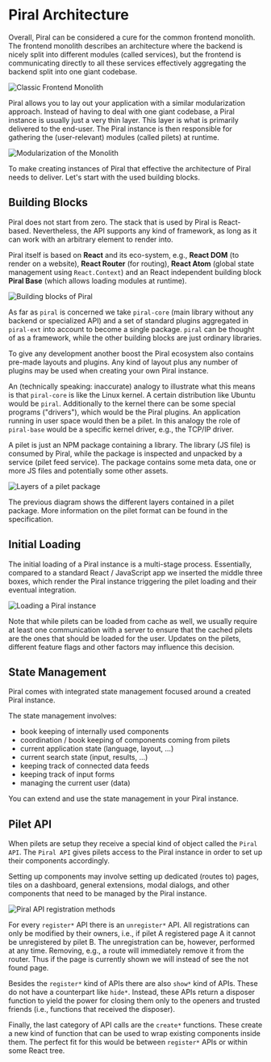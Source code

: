 # Piral Architecture

Overall, Piral can be considered a cure for the common frontend monolith. The frontend monolith describes an architecture where the backend is nicely split into different modules (called services), but the frontend is communicating directly to all these services effectively aggregating the backend split into one giant codebase.

![Classic Frontend Monolith](../diagrams/monolith.svg)

Piral allows you to lay out your application with a similar modularization approach. Instead of having to deal with one giant codebase, a Piral instance is usually just a very thin layer. This layer is what is primarily delivered to the end-user. The Piral instance is then responsible for gathering the (user-relevant) modules (called pilets) at runtime.

![Modularization of the Monolith](../diagrams/modularization.svg)

To make creating instances of Piral that effective the architecture of Piral needs to deliver. Let's start with the used building blocks.

## Building Blocks

Piral does not start from zero. The stack that is used by Piral is React-based. Nevertheless, the API supports any kind of framework, as long as it can work with an arbitrary element to render into.

Piral itself is based on **React** and its eco-system, e.g., **React DOM** (to render on a website), **React Router** (for routing), **React Atom** (global state management using `React.Context`) and an React independent building block **Piral Base** (which allows loading modules at runtime).

![Building blocks of Piral](../diagrams/blocks.svg)

As far as `piral` is concerned we take `piral-core` (main library without any backend or specialized API) and a set of standard plugins aggregated in `piral-ext` into account to become a single package. `piral` can be thought of as a framework, while the other building blocks are just ordinary libraries.

To give any development another boost the Piral ecosystem also contains pre-made layouts and plugins. Any kind of layout plus any number of plugins may be used when creating your own Piral instance.

An (technically speaking: inaccurate) analogy to illustrate what this means is that `piral-core` is like the Linux kernel. A certain distribution like Ubuntu would be `piral`. Additionally to the kernel there can be some special programs ("drivers"), which would be the Piral plugins. An application running in user space would then be a pilet. In this analogy the role of `piral-base` would be a specific kernel driver, e.g., the TCP/IP driver.

A pilet is just an NPM package containing a library. The library (JS file) is consumed by Piral, while the package is inspected and unpacked by a service (pilet feed service). The package contains some meta data, one or more JS files and potentially some other assets.

![Layers of a pilet package](../diagrams/pilet-layers.svg)

The previous diagram shows the different layers contained in a pilet package. More information on the pilet format can be found in the specification.

## Initial Loading

The initial loading of a Piral instance is a multi-stage process. Essentially, compared to a standard React / JavaScript app we inserted the middle three boxes, which render the Piral instance triggering the pilet loading and their eventual integration.

![Loading a Piral instance](../diagrams/loading.svg)

Note that while pilets can be loaded from cache as well, we usually require at least one communication with a server to ensure that the cached pilets are the ones that should be loaded for the user. Updates on the pilets, different feature flags and other factors may influence this decision.

## State Management

Piral comes with integrated state management focused around a created Piral instance.

The state management involves:

- book keeping of internally used components
- coordination / book keeping of components coming from pilets
- current application state (language, layout, ...)
- current search state (input, results, ...)
- keeping track of connected data feeds
- keeping track of input forms
- managing the current user (data)

You can extend and use the state management in your Piral instance.

## Pilet API

When pilets are setup they receive a special kind of object called the `Piral API`. The `Piral API` gives pilets access to the Piral instance in order to set up their components accordingly.

Setting up components may involve setting up dedicated (routes to) pages, tiles on a dashboard, general extensions, modal dialogs, and other components that need to be managed by the Piral instance.

![Piral API registration methods](../diagrams/piral-api.svg)

For every `register*` API there is an `unregister*` API. All registrations can only be modified by their owners, i.e., if pilet A registered page A it cannot be unregistered by pilet B. The unregistration can be, however, performed at any time. Removing, e.g., a route will immediately remove it from the router. Thus if the page is currently shown we will instead of see the not found page.

Besides the `register*` kind of APIs there are also `show*` kind of APIs. These do not have a counterpart like `hide*`. Instead, these APIs return a disposer function to yield the power for closing them only to the openers and trusted friends (i.e., functions that received the disposer).

Finally, the last category of API calls are the `create*` functions. These create a new kind of function that can be used to wrap existing components inside them. The perfect fit for this would be between `register*` APIs or within some React tree.
